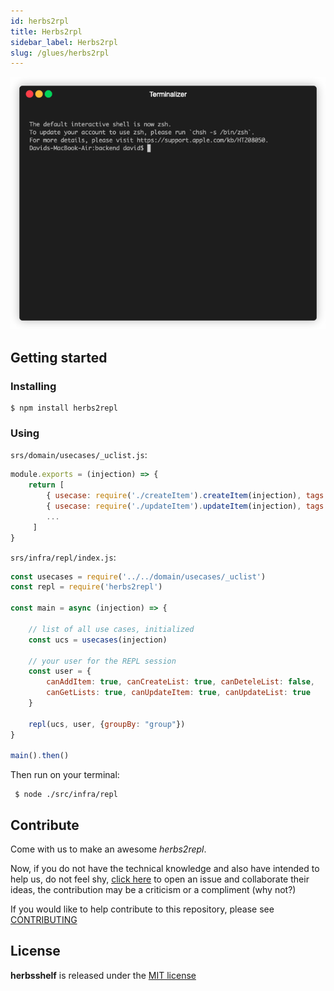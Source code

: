 ```yaml
---
id: herbs2rpl
title: Herbs2rpl
sidebar_label: Herbs2rpl
slug: /glues/herbs2rpl
---
```



![Herbs REPL](https://raw.githubusercontent.com/herbsjs/herbs2repl/main/doc/render1607020056527.gif)

## Getting started
### Installing
    $ npm install herbs2repl

### Using

`srs/domain/usecases/_uclist.js`:
```javascript
module.exports = (injection) => {
    return [
        { usecase: require('./createItem').createItem(injection), tags: { group: 'Items' } },
        { usecase: require('./updateItem').updateItem(injection), tags: { group: 'Items' } },
        ...
     ]
}
```

`srs/infra/repl/index.js`:
```javascript
const usecases = require('../../domain/usecases/_uclist')
const repl = require('herbs2repl')

const main = async (injection) => {
    
    // list of all use cases, initialized
    const ucs = usecases(injection)

    // your user for the REPL session
    const user = {
        canAddItem: true, canCreateList: true, canDeteleList: false,
        canGetLists: true, canUpdateItem: true, canUpdateList: true
    }

    repl(ucs, user, {groupBy: "group"})
}

main().then()
```

Then run on your terminal:

     $ node ./src/infra/repl

## Contribute
Come with us to make an awesome *herbs2repl*.

Now, if you do not have the technical knowledge and also have intended to help us, do not feel shy, [click here](https://github.com/herbsjs/herbs2repl/issues) to open an issue and collaborate their ideas, the contribution may be a criticism or a compliment (why not?)

If you would like to help contribute to this repository, please see [CONTRIBUTING](https://github.com/herbsjs/herbs2repl/blob/main/.github/CONTRIBUTING.md)

## License

**herbsshelf** is released under the
[MIT license](https://github.com/herbsjs/herbs2repl/blob/main/LICENSE.md)